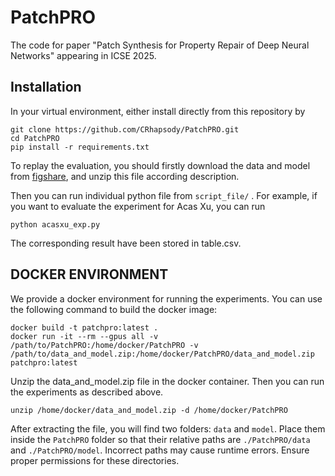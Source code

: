 # PatchPRO

The code for paper "Patch Synthesis for Property Repair of Deep Neural Networks" appearing in ICSE 2025. 


## Installation

In your virtual environment, either install directly from this repository by
```
git clone https://github.com/CRhapsody/PatchPRO.git
cd PatchPRO
pip install -r requirements.txt
```

To replay the evaluation, you should firstly download the data and model from [figshare](https://figshare.com/s/92c8d9bb0ddbc226e6fb), and unzip this file according description.

Then you can run individual python file from `script_file/` . For example, if you want to evaluate the experiment for Acas Xu, you can run  

```
python acasxu_exp.py
```
The corresponding result have been stored in table.csv.

## DOCKER ENVIRONMENT
We provide a docker environment for running the experiments. You can use the following command to build the docker image:
```
docker build -t patchpro:latest .
docker run -it --rm --gpus all -v /path/to/PatchPRO:/home/docker/PatchPRO -v /path/to/data_and_model.zip:/home/docker/PatchPRO/data_and_model.zip patchpro:latest
```

Unzip the data_and_model.zip file in the docker container. Then you can run the experiments as described above.
```
unzip /home/docker/data_and_model.zip -d /home/docker/PatchPRO
```

After extracting the file, you will find two folders: `data` and `model`. Place them inside the `PatchPRO` folder so that their relative paths are `./PatchPRO/data` and `./PatchPRO/model`. Incorrect paths may cause runtime errors. Ensure proper permissions for these directories.
